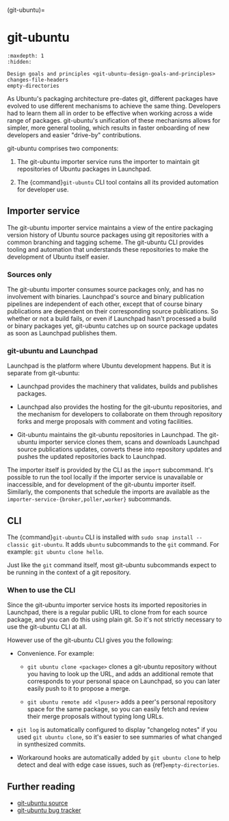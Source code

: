 (git-ubuntu)=
# git-ubuntu

```{toctree}
:maxdepth: 1
:hidden:

Design goals and principles <git-ubuntu-design-goals-and-principles>
changes-file-headers
empty-directories
```

As Ubuntu's packaging architecture pre-dates git, different packages have
evolved to use different mechanisms to achieve the same thing. Developers had
to learn them all in order to be effective when working across a wide range of
packages. git-ubuntu's unification of these mechanisms allows for simpler, more
general tooling, which results in faster onboarding of new developers and
easier "drive-by" contributions.

git-ubuntu comprises two components:

1. The git-ubuntu importer service runs the importer to maintain git
repositories of Ubuntu packages in Launchpad.

1. The {command}`git-ubuntu` CLI tool contains all its provided automation for developer
use.


## Importer service

The git-ubuntu importer service maintains a view of the entire packaging
version history of Ubuntu source packages using git repositories with a common
branching and tagging scheme. The git-ubuntu CLI provides tooling and
automation that understands these repositories to make the development of
Ubuntu itself easier.


### Sources only

The git-ubuntu importer consumes source packages only, and has no involvement
with binaries. Launchpad's source and binary publication pipelines are
independent of each other, except that of course binary publications are
dependent on their corresponding source publications. So whether or not a build
fails, or even if Launchpad hasn't processed a build or binary packages yet,
git-ubuntu catches up on source package updates as soon as Launchpad publishes
them.


### git-ubuntu and Launchpad

Launchpad is the platform where Ubuntu development happens. But it is separate
from git-ubuntu:

* Launchpad provides the machinery that validates, builds and publishes
  packages.

* Launchpad also provides the hosting for the git-ubuntu repositories, and the
  mechanism for developers to collaborate on them through repository forks and
  merge proposals with comment and voting facilities.

* Git-ubuntu maintains the git-ubuntu repositories in Launchpad. The git-ubuntu
  importer service clones them, scans and downloads Launchpad source
  publications updates, converts these into repository updates and pushes the
  updated repositories back to Launchpad.

The importer itself is provided by the CLI as the `import` subcommand. It's
possible to run the tool locally if the importer service is unavailable or
inaccessible, and for development of the git-ubuntu importer itself. Similarly,
the components that schedule the imports are available as the
`importer-service-{broker,poller,worker}` subcommands.


## CLI

The {command}`git-ubuntu` CLI is installed with `sudo snap install --classic git-ubuntu`. It adds `ubuntu` subcommands to the `git` command. For example: `git ubuntu clone hello`.

Just like the `git` command itself, most git-ubuntu subcommands expect to be
running in the context of a git repository.


### When to use the CLI

Since the git-ubuntu importer service hosts its imported repositories in
Launchpad, there is a regular public URL to clone from for each source package,
and you can do this using plain git. So it's not strictly necessary to use the
git-ubuntu CLI at all.

However use of the git-ubuntu CLI gives you the following:

* Convenience. For example:

  * `git ubuntu clone <package>` clones a git-ubuntu repository without you
    having to look up the URL, and adds an additional remote that corresponds
    to your personal space on Launchpad, so you can later easily push to it to
    propose a merge.

  * `git ubuntu remote add <lpuser>` adds a peer's personal repository space
    for the same package, so you can easily fetch and review their merge
    proposals without typing long URLs.

* `git log` is automatically configured to display "changelog notes" if you
  used `git ubuntu clone`, so it's easier to see summaries of what changed
  in synthesized commits.

* Workaround hooks are automatically added by `git ubuntu clone` to help
  detect and deal with edge case issues, such as
  {ref}`empty-directories`.


## Further reading

* [git-ubuntu source](https://git.launchpad.net/git-ubuntu)
* [git-ubuntu bug tracker](https://bugs.launchpad.net/git-ubuntu/)
